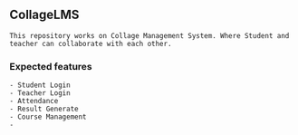 ## CollageLMS

```
This repository works on Collage Management System. Where Student and teacher can collaborate with each other.

```

### Expected features
```
- Student Login
- Teacher Login
- Attendance
- Result Generate
- Course Management
- 
```

